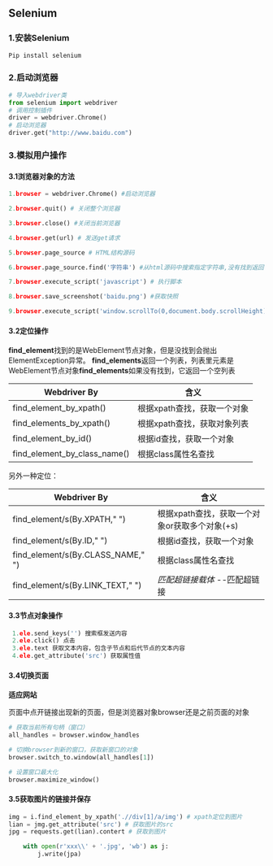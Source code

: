 ## Selenium

### 1.安装Selenium

```python
Pip install selenium
```

### 2.启动浏览器

```python
# 导入webdriver类
from selenium import webdriver
# 调用控制插件
driver = webdriver.Chrome()
# 启动浏览器
driver.get("http://www.baidu.com")
```

### 3.模拟用户操作

#### 3.1浏览器对象的方法

```python
1.browser = webdriver.Chrome() #启动浏览器

2.browser.quit() # 关闭整个浏览器

3.browser.close() #关闭当前浏览器

4.browser.get(url) # 发送get请求

5.browser.page_source # HTML结构源码

6.browser.page_source.find('字符串') #从html源码中搜索指定字符串,没有找到返回-1

7.browser.execute_script('javascript') # 执行脚本

8.browser.save_screenshot('baidu.png') #获取快照

9.browser.execute_script('window.scrollTo(0,document.body.scrollHeight)') # 浏览器下拉到底部
```

#### 3.2定位操作

**find_element**找到的是WebElement节点对象，但是没找到会抛出ElementException异常。 **find_elements**返回一个列表，列表里元素是WebElement节点对象**find_elements**如果没有找到，它返回一个空列表

| Webdriver By                 | 含义                        |
| ---------------------------- | --------------------------- |
| find_element_by_xpath()      | 根据xpath查找，获取一个对象 |
| find_elements_by_xpath()     | 根据xpath查找，获取对象列表 |
| find_element_by_id()         | 根据id查找，获取一个对象    |
| find_element_by_class_name() | 根据class属性名查找         |

另外一种定位：

| Webdriver By                      | 含义                                          |
| --------------------------------- | --------------------------------------------- |
| find_element/s(By.XPATH," ")      | 根据xpath查找，获取一个对象or获取多个对象(+s) |
| find_element/s(By.ID," ")         | 根据id查找，获取一个对象                      |
| find_element/s(By.CLASS_NAME," ") | 根据class属性名查找                           |
| find_element/s(By.LINK_TEXT," ")  | *匹配超链接载体*  --匹配超链接                |

#### 3.3节点对象操作

```python
 1.ele.send_keys('') 搜索框发送内容
 2.ele.click() 点击
 3.ele.text 获取文本内容，包含子节点和后代节点的文本内容
 4.ele.get_attribute('src') 获取属性值
```

#### 3.4切换页面

**适应网站**

页面中点开链接出现新的页面，但是浏览器对象browser还是之前页面的对象

```python
# 获取当前所有句柄（窗口）
all_handles = browser.window_handles

# 切换browser到新的窗口，获取新窗口的对象
browser.switch_to.window(all_handles[1])

# 设置窗口最大化
browser.maximize_window() 
```

#### 3.5获取图片的链接并保存

```py
img = i.find_element_by_xpath('.//div[1]/a/img') # xpath定位到图片
lian = jmg.get_attribute('src') # 获取图片的src
jpg = requests.get(lian).contert # 获取到图片

    with open(r'xxx\\' + '.jpg', 'wb') as j:
        j.write(jpa)
```

